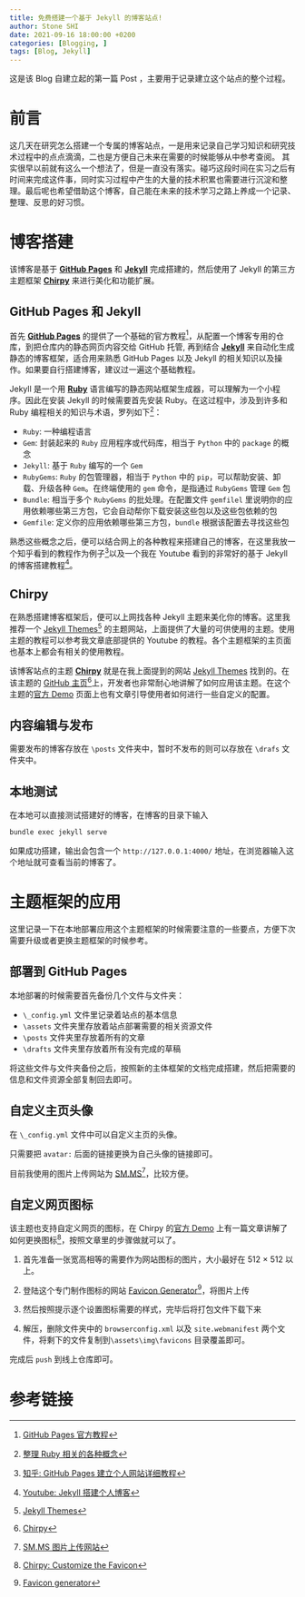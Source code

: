 ```yaml
---
title: 免费搭建一个基于 Jekyll 的博客站点!
author: Stone SHI
date: 2021-09-16 18:00:00 +0200
categories: [Blogging, ]
tags: [Blog, Jekyll]
---
```


这是该 Blog 自建立起的第一篇 Post ，主要用于记录建立这个站点的整个过程。

# 前言

这几天在研究怎么搭建一个专属的博客站点，一是用来记录自己学习知识和研究技术过程中的点点滴滴，二也是方便自己未来在需要的时候能够从中参考查阅。 其实很早以前就有这么一个想法了，但是一直没有落实。碰巧这段时间在实习之后有时间来完成这件事，同时实习过程中产生的大量的技术积累也需要进行沉淀和整理。最后呢也希望借助这个博客，自己能在未来的技术学习之路上养成一个记录、整理、反思的好习惯。

# 博客搭建

该博客是基于 [**GitHub Pages**][github-pages-homepage]  和 [**Jekyll**][jekyll-homepage] 完成搭建的，然后使用了 Jekyll 的第三方主题框架 [**Chirpy**][chirpy-homepage] 来进行美化和功能扩展。

## GitHub Pages 和 Jekyll

首先 [**GitHub Pages**][github-pages-homepage] 的提供了一个基础的官方教程[^gp-tuto]，从配置一个博客专用的仓库，到把仓库内的静态网页内容交给 GitHub 托管, 再到结合 [**Jekyll**][jekyll-homepage] 来自动化生成静态的博客框架，适合用来熟悉 GitHub Pages 以及 Jekyll 的相关知识以及操作。如果要自行搭建博客，建议过一遍这个基础教程。

Jekyll 是一个用 [**Ruby**][ruby-homepage] 语言编写的静态网站框架生成器，可以理解为一个小程序。因此在安装 Jekyll 的时候需要首先安装 Ruby。在这过程中，涉及到许多和 Ruby 编程相关的知识与术语，罗列如下[^ruby-relative]：
- `Ruby`: 一种编程语言
- `Gem`: 封装起来的 `Ruby` 应用程序或代码库，相当于 `Python` 中的 `package` 的概念 
- `Jekyll`: 基于 `Ruby` 编写的一个 `Gem`
- `RubyGems`: `Ruby` 的包管理器，相当于 `Python` 中的 `pip`，可以帮助安装、卸载、升级各种 `Gem`。在终端使用的 `gem` 命令，是指通过 `RubyGems` 管理 `Gem` 包
- `Bundle`: 相当于多个 `RubyGems` 的批处理。在配置文件 `gemfilel` 里说明你的应用依赖哪些第三方包，它会自动帮你下载安装这些包以及这些包依赖的包
- `Gemfile`: 定义你的应用依赖哪些第三方包，`bundle` 根据该配置去寻找这些包

熟悉这些概念之后，便可以结合网上的各种教程来搭建自己的博客，在这里我放一个知乎看到的教程作为例子[^zhihu]以及一个我在 Youtube 看到的非常好的基于 Jekyll 的博客搭建教程[^Jekyll-tutorial]。

## Chirpy

在熟悉搭建博客框架后，便可以上网找各种 Jekyll 主题来美化你的博客。这里我推荐一个 [Jekyll Themes][jekyll-themes-homepage][^jekyll-themes-homepage] 的主题网站，上面提供了大量的可供使用的主题。使用主题的教程可以参考我文章底部提供的 Youtube 的教程。各个主题框架的主页面也基本上都会有相关的使用教程。

该博客站点的主题 [**Chirpy**][chirpy-homepage] 就是在我上面提到的网站 [Jekyll Themes][jekyll-themes-homepage] 找到的。在该主题的 [GitHub 主页][chirpy-homepage][^chirpy-hp]上，开发者也非常耐心地讲解了如何应用该主题。在这个主题的[官方 Demo][chirpy-demo] 页面上也有文章引导使用者如何进行一些自定义的配置。

## 内容编辑与发布

需要发布的博客存放在 `\posts` 文件夹中，暂时不发布的则可以存放在 `\drafs` 文件夹中。

## 本地测试

在本地可以直接测试搭建好的博客，在博客的目录下输入

```sh
bundle exec jekyll serve
```

如果成功搭建，输出会包含一个 `http://127.0.0.1:4000/` 地址，在浏览器输入这个地址就可查看当前的博客了。

# 主题框架的应用

这里记录一下在本地部署应用这个主题框架的时候需要注意的一些要点，方便下次需要升级或者更换主题框架的时候参考。

## 部署到 GitHub Pages

本地部署的时候需要首先备份几个文件与文件夹：

- `\_config.yml` 文件里记录着站点的基本信息
- `\assets` 文件夹里存放着站点部署需要的相关资源文件
- `\posts` 文件夹里存放着所有的文章
- `\drafts` 文件夹里存放着所有没有完成的草稿

将这些文件与文件夹备份之后，按照新的主体框架的文档完成搭建，然后把需要的信息和文件资源全部复制回去即可。

## 自定义主页头像

在 `\_config.yml` 文件中可以自定义主页的头像。

只需要把 `avatar:` 后面的链接更换为自己头像的链接即可。

目前我使用的图片上传网站为 [SM.MS][smms-homepage][^smms]，比较方便。

## 自定义网页图标

该主题也支持自定义网页的图标，在 Chirpy 的[官方 Demo][chirpy-demo] 上有一篇文章讲解了如何更换图标[^favicon]，按照文章里的步骤做就可以了。

1. 首先准备一张宽高相等的需要作为网站图标的图片，大小最好在 512 × 512 以上。

2. 登陆这个专门制作图标的网站 [Favicon Generator][favicon-generator-homepage][^f-generator]，将图片上传

3. 然后按照提示逐个设置图标需要的样式，完毕后将打包文件下载下来

4. 解压，删除文件夹中的 `browserconfig.xml` 以及 `site.webmanifest` 两个文件，将剩下的文件复制到`\assets\img\favicons` 目录覆盖即可。

完成后 `push` 到线上仓库即可。

# 参考链接

[^smms]:[SM.MS 图片上传网站][smms-homepage]

[^f-generator]:[Favicon generator][favicon-generator-homepage]

[^gp-tuto]: [GitHub Pages 官方教程](https://docs.github.com/en/pages)

[^ruby-relative]: [整理 Ruby 相关的各种概念](https://henter.me/post/ruby-rvm-gem-rake-bundle-rails.html)

[^jekyll-themes-homepage]: [Jekyll Themes][jekyll-themes-homepage]

[^zhihu]: [知乎: GitHub Pages 建立个人网站详细教程](https://zhuanlan.zhihu.com/p/58229299)

[^Jekyll-tutorial]: [Youtube: Jekyll 搭建个人博客](https://www.youtube.com/playlist?list=PLK2w-tGRdrj7vzX7Y-GqKPb2QPrHCYZY1)

[^chirpy-hp]: [Chirpy](https://github.com/cotes2020/jekyll-theme-chirpy/)

[^favicon]: [Chirpy: Customize the Favicon](https://chirpy.cotes.info/posts/customize-the-favicon/)

[github-pages-homepage]: https://pages.github.com/

[jekyll-homepage]: https://jekyllrb.com/

[ruby-homepage]: https://www.ruby-lang.org/en/

[chirpy-homepage]: https://github.com/cotes2020/jekyll-theme-chirpy/

[chirpy-demo]: https://chirpy.cotes.info/

[jekyll-themes-homepage]: http://jekyllthemes.org/

[smms-homepage]: https://sm.ms/

[favicon-generator-homepage]: https://realfavicongenerator.net/